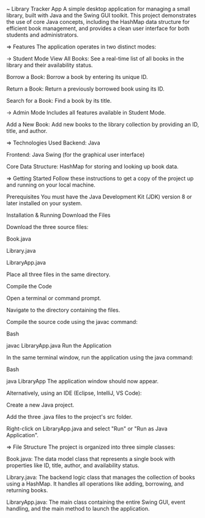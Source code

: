 ~ Library Tracker App
A simple desktop application for managing a small library, built with Java and the Swing GUI toolkit. This project demonstrates the use of core Java concepts, including the HashMap data structure for efficient book management, and provides a clean user interface for both students and administrators.

=> Features
The application operates in two distinct modes:

-> Student Mode
View All Books: See a real-time list of all books in the library and their availability status.

Borrow a Book: Borrow a book by entering its unique ID.

Return a Book: Return a previously borrowed book using its ID.

Search for a Book: Find a book by its title.

-> Admin Mode
Includes all features available in Student Mode.

Add a New Book: Add new books to the library collection by providing an ID, title, and author.

=> Technologies Used
Backend: Java

Frontend: Java Swing (for the graphical user interface)

Core Data Structure: HashMap for storing and looking up book data.

=> Getting Started
Follow these instructions to get a copy of the project up and running on your local machine.

Prerequisites
You must have the Java Development Kit (JDK) version 8 or later installed on your system.

Installation & Running
Download the Files

Download the three source files:

Book.java

Library.java

LibraryApp.java

Place all three files in the same directory.

Compile the Code

Open a terminal or command prompt.

Navigate to the directory containing the files.

Compile the source code using the javac command:

Bash

javac LibraryApp.java
Run the Application

In the same terminal window, run the application using the java command:

Bash

java LibraryApp
The application window should now appear.

Alternatively, using an IDE (Eclipse, IntelliJ, VS Code):

Create a new Java project.

Add the three .java files to the project's src folder.

Right-click on LibraryApp.java and select "Run" or "Run as Java Application".

=> File Structure
The project is organized into three simple classes:

Book.java: The data model class that represents a single book with properties like ID, title, author, and availability status.

Library.java: The backend logic class that manages the collection of books using a HashMap. It handles all operations like adding, borrowing, and returning books.

LibraryApp.java: The main class containing the entire Swing GUI, event handling, and the main method to launch the application.